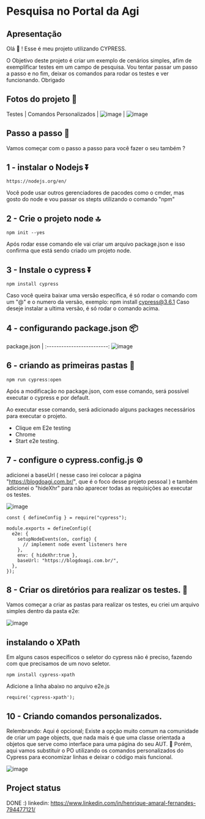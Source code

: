 # Pesquisa no Portal da Agi

 ## Apresentação

Olá :wave: ! Esse é meu projeto utilizando CYPRESS. 

O Objetivo deste projeto é criar um exemplo de cenários simples, afim de exemplificar testes em um campo de pesquisa. 
Vou tentar passar um passo a passo e no fim, deixar os comandos para rodar os testes e ver funcionando. Obrigado


## Fotos do projeto 📸

Testes           |   Comandos Personalizados           | 
![image](https://github.com/user-attachments/assets/f17bd723-ab53-45f7-8a0f-395a9ef9e33b)
 | ![image](https://github.com/user-attachments/assets/c8657137-e45c-4198-970d-1f54a8d3367c)



## Passo a passo :foot:

Vamos começar com o passo a passo para você fazer o seu também ?


<!-- Already a pro? Just edit this README.md and make it your own. Want to make it easy? [Use the template at the bottom](#editing-this-readme)! -->

## 1 - instalar o Nodejs ⏬

```
https://nodejs.org/en/
```
Você pode usar outros gerenciadores de pacodes como o cmder, mas gosto do node e vou passar os stepts utilizando o comando "npm"

## 2 - Crie o projeto node 🔝

```
npm init --yes

```
Após rodar esse comando ele vai criar um arquivo package.json e isso confirma que está sendo criado um projeto node. 


## 3 - Instale o cypress ⏬

```
npm install cypress

```
Caso você queira baixar uma versão específica, é só rodar o comando com um "@" e o numero da versão, exemplo: npm install cypress@3.6.1
Caso deseje instalar a ultima versão, é só rodar o comando acima. 


## 4 - configurando package.json 📦

package.json               | 
:-------------------------:
![image](https://github.com/user-attachments/assets/ef2d4953-0e01-4108-9c07-07df94fc4b79)


## 6 - criando as primeiras pastas :open_file_folder:

```
npm run cypress:open
```

Após a modificação no package.json, com esse comando, será possível executar o cypress e por default.

Ao executar esse comando, será adicionado alguns packages necessários para executar o projeto. 
* Clique em E2e testing 
* Chrome
* Start e2e testing.

## 7 - configure o cypress.config.js ⚙️

adicionei a baseUrl ( nesse caso irei colocar a página "https://blogdoagi.com.br/", que é o foco desse projeto pessoal ) e também adicionei o "hideXhr" para não aparecer todas as requisições ao executar os testes. 

![image](https://github.com/user-attachments/assets/2fea4e8d-def9-4663-9015-5c02219e8b1a)



```
const { defineConfig } = require("cypress");

module.exports = defineConfig({
  e2e: {
    setupNodeEvents(on, config) {
      // implement node event listeners here
    },
    env: { hideXhr:true },
    baseUrl: "https://blogdoagi.com.br/",
  },
});

```


## 8 - Criar os diretórios para realizar os testes. 📁

Vamos começar a criar as pastas para realizar os testes, eu criei um arquivo simples dentro da pasta e2e: 

![image](https://github.com/user-attachments/assets/4530831e-8380-495f-a605-2e197c18391e)

## instalando o XPath

Em alguns casos específicos o seletor do cypress não é preciso, fazendo com que precisamos de um novo seletor. 

```
npm install cypress-xpath
```
Adicione a linha abaixo no arquivo e2e.js

```
require('cypress-xpath');
```

## 10 - Criando comandos personalizados. 

Relembrando: Aqui é opcional; 
Existe a opção muito comum na comunidade de criar um page objects, que nada mais é que uma classe orientada a objetos que serve como interface para uma página do seu AUT. 🙂
Porém, aqui vamos substituir o PO utilizando os comandos personalizados do Cypress para economizar linhas e deixar o código mais funcional. 


![image](https://github.com/user-attachments/assets/7c4443e3-6f63-4660-87c8-d9192bb1b436)


## Project status
DONE :)
linkedin: https://www.linkedin.com/in/henrique-amaral-fernandes-794477121/
